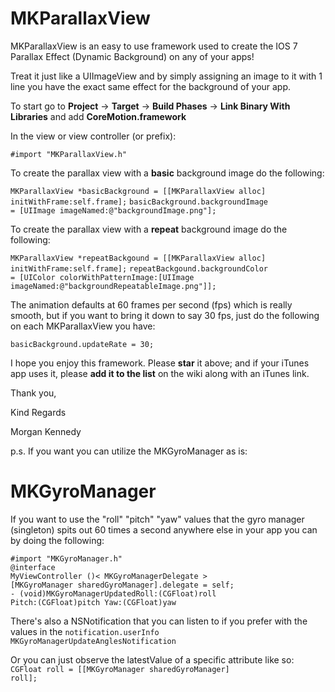 MKParallaxView
==============

MKParallaxView is an easy to use framework used to create the IOS 7 Parallax Effect (Dynamic Background) on any of your apps! 

Treat it just like a UIImageView and by simply assigning an image to it with 1 line you have the exact same effect for the background of your app.

To start go to <b>Project</b> -> <b>Target</b> -> <b>Build Phases</b> -> <b>Link Binary With Libraries</b> and add <b>CoreMotion.framework</b>

In the view or view controller (or prefix):

<code>#import "MKParallaxView.h"</code>

To create the parallax view with a <b>basic</b> background image do the following:

<code>MKParallaxView *basicBackground = [[MKParallaxView alloc] initWithFrame:self.frame];</code>
<code>basicBackground.backgroundImage = [UIImage imageNamed:@"backgroundImage.png"];</code>

To create the parallax view with a <b>repeat</b> background image do the following:

<code>MKParallaxView *repeatBackgound = [[MKParallaxView alloc] initWithFrame:self.frame];</code>
<code>repeatBackgound.backgroundColor = [UIColor colorWithPatternImage:[UIImage imageNamed:@"backgroundRepeatableImage.png"]];</code>

The animation defaults at 60 frames per second (fps) which is really smooth, but if you want to bring it down to say 30 fps, just do the following on each MKParallaxView you have:

<code>basicBackground.updateRate = 30;</code>

I hope you enjoy this framework. Please <b>star</b> it above; and if your iTunes app uses it, please <b>add it to the list</b> on the wiki along with an iTunes link.

Thank you,

Kind Regards

Morgan Kennedy

p.s. If you want you can utilize the MKGyroManager as is:

MKGyroManager
==============

If you want to use the "roll" "pitch" "yaw" values that the gyro manager (singleton) spits out 60 times a second anywhere else in your app you can by doing the following:

<code>#import "MKGyroManager.h"</code><br />
<code>@interface MyViewController ()< MKGyroManagerDelegate ></code><br />
<code>[MKGyroManager sharedGyroManager].delegate = self;</code><br />
<code>- (void)MKGyroManagerUpdatedRoll:(CGFloat)roll Pitch:(CGFloat)pitch Yaw:(CGFloat)yaw</code><br />

There's also a NSNotification that you can listen to if you prefer with the values in the <code>notification.userInfo</code><br />
<code>MKGyroManagerUpdateAnglesNotification</code>

Or you can just observe the latestValue of a specific attribute like so:<br />
<code>CGFloat roll = [[MKGyroManager sharedGyroManager] roll];</code>
